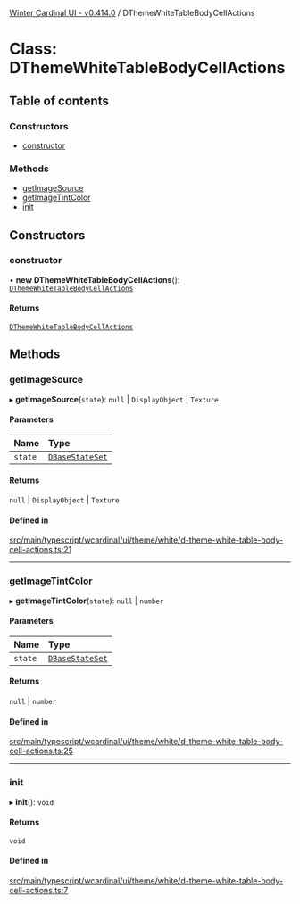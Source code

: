 [Winter Cardinal UI - v0.414.0](../index.md) / DThemeWhiteTableBodyCellActions

# Class: DThemeWhiteTableBodyCellActions

## Table of contents

### Constructors

- [constructor](DThemeWhiteTableBodyCellActions.md#constructor)

### Methods

- [getImageSource](DThemeWhiteTableBodyCellActions.md#getimagesource)
- [getImageTintColor](DThemeWhiteTableBodyCellActions.md#getimagetintcolor)
- [init](DThemeWhiteTableBodyCellActions.md#init)

## Constructors

### constructor

• **new DThemeWhiteTableBodyCellActions**(): [`DThemeWhiteTableBodyCellActions`](DThemeWhiteTableBodyCellActions.md)

#### Returns

[`DThemeWhiteTableBodyCellActions`](DThemeWhiteTableBodyCellActions.md)

## Methods

### getImageSource

▸ **getImageSource**(`state`): ``null`` \| `DisplayObject` \| `Texture`

#### Parameters

| Name | Type |
| :------ | :------ |
| `state` | [`DBaseStateSet`](../interfaces/DBaseStateSet.md) |

#### Returns

``null`` \| `DisplayObject` \| `Texture`

#### Defined in

[src/main/typescript/wcardinal/ui/theme/white/d-theme-white-table-body-cell-actions.ts:21](https://github.com/winter-cardinal/winter-cardinal-ui/blob/v0.414.0/src/main/typescript/wcardinal/ui/theme/white/d-theme-white-table-body-cell-actions.ts#L21)

___

### getImageTintColor

▸ **getImageTintColor**(`state`): ``null`` \| `number`

#### Parameters

| Name | Type |
| :------ | :------ |
| `state` | [`DBaseStateSet`](../interfaces/DBaseStateSet.md) |

#### Returns

``null`` \| `number`

#### Defined in

[src/main/typescript/wcardinal/ui/theme/white/d-theme-white-table-body-cell-actions.ts:25](https://github.com/winter-cardinal/winter-cardinal-ui/blob/v0.414.0/src/main/typescript/wcardinal/ui/theme/white/d-theme-white-table-body-cell-actions.ts#L25)

___

### init

▸ **init**(): `void`

#### Returns

`void`

#### Defined in

[src/main/typescript/wcardinal/ui/theme/white/d-theme-white-table-body-cell-actions.ts:7](https://github.com/winter-cardinal/winter-cardinal-ui/blob/v0.414.0/src/main/typescript/wcardinal/ui/theme/white/d-theme-white-table-body-cell-actions.ts#L7)
